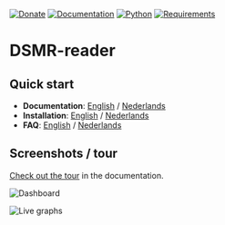[![Donate](https://img.shields.io/badge/Donate-PayPal-brightgreen.svg?style=for-the-badge&color=blue)](https://dsmr-reader.readthedocs.io/en/v4/donations.html)
[![Documentation](https://img.shields.io/readthedocs/dsmr-reader?style=for-the-badge)](https://dsmr-reader.readthedocs.io/en/v4/)
[![Python](https://img.shields.io/badge/python-3.6%20|%203.7%20|%203.8-brightgreen.svg?style=for-the-badge)](https://devguide.python.org/#status-of-python-branches)
[![Requirements](https://img.shields.io/requires/github/dennissiemensma/dsmr-reader/v4?style=for-the-badge)](https://requires.io/github/dennissiemensma/dsmr-reader/requirements/?branch=v4)

# DSMR-reader

## Quick start
- **Documentation**: [English](https://dsmr-reader.readthedocs.io/en/v4/index.html) / [Nederlands](https://dsmr-reader.readthedocs.io/nl/v4/index.html)
- **Installation**: [English](https://dsmr-reader.readthedocs.io/en/v4/installation.html) / [Nederlands](https://dsmr-reader.readthedocs.io/nl/v4/installation.html)
- **FAQ**: [English](https://dsmr-reader.readthedocs.io/en/v4/faq.html) / [Nederlands](https://dsmr-reader.readthedocs.io/nl/v4/faq.html)

## Screenshots / tour
[Check out the tour](https://dsmr-reader.readthedocs.io/en/v4/tour.html) in the documentation.

![Dashboard](https://dsmr-reader.readthedocs.io/en/v4/_static/screenshots/frontend/dashboard.png?r=v4)

![Live graphs](https://dsmr-reader.readthedocs.io/en/v4/_static/screenshots/frontend/live.png?r=v4)
